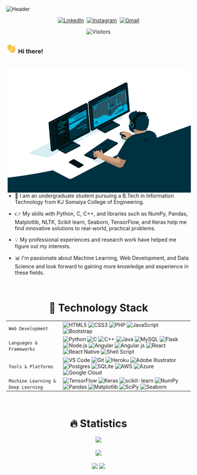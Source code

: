 ![Header](https://raw.githubusercontent.com/vishant-mehta/vishant-mehta/main/header1.png "Header")

<p align="center">
<a href="https://www.linkedin.com/in/vishant-mehta-150652217"><img src="https://img.shields.io/badge/linkedin-%230077B5.svg?&style=for-the-badge&logo=linkedin&logoColor=white" alt="LinkedIn" /></a>&nbsp; 
<a href="https://www.instagram.com/vishant_mehta/"><img src="https://img.shields.io/badge/instagram-%23E4405F.svg?&style=for-the-badge&logo=instagram&logoColor=white" alt="Instagram" /></a>&nbsp;
<a href="mailto:vishantmehta99@gmail.com"><img src="https://img.shields.io/badge/-gmail-c14438?style=for-the-badge&logo=Gmail&logoColor=white" alt="Gmail" /></a>	
</p>

<span align="center"> 
	
![Visitors](https://api.visitorbadge.io/api/VisitorHit?user=estruyf&repo=github-visitors-badge&countColor=%237B1E7A) 
	
</span>


### <img src="https://github.com/vishant-mehta/vishant-mehta/blob/main/hello.gif" width="29px"> Hi there! <br><br>

<img align="right" alt="GIF" src="https://github.com/vishant-mehta/vishant-mehta/blob/main/code.gif?raw=true" width="500" height="340" />

- 🤖 I am an undergraduate student pursuing a B.Tech in Information Technology from KJ Somaiya College of Engineering.

- 👉 My skills with Python, C, C++, and libraries such as NumPy, Pandas, Matplotlib, NLTK, Scikit learn, Seaborn, TensorFlow, and Keras help me find innovative solutions to real-world, practical problems.

- 💡 My professional experiences and research work have helped me figure out my interests. 

- 📊 I'm passionate about Machine Learning, Web Development, and Data Science and look forward to gaining more knowledge and experience in these fields.



<br />


<h1 align="center"> 🚀 Technology Stack</h1>


|               |           |
|       ---     |    ---    |
| `Web Development`     | ![HTML5](https://img.shields.io/badge/-HTML5-CC2400?style=for-the-badge&logo=html5&logoColor=white) ![CSS3](https://img.shields.io/badge/-CSS3-E24800?style=for-the-badge&logo=css3) ![PHP](https://img.shields.io/badge/-PHP-CC2400?style=for-the-badge&logo=html5&logoColor=white) ![JavaScript](https://img.shields.io/badge/-JavaScript-FE7601?style=for-the-badge&logo=javascript) ![Bootstrap](https://img.shields.io/badge/bootstrap-FE9A00?style=for-the-badge&logo=bootstrap&logoColor=white)|
| `Languages & Frameworks`   | ![Python](https://img.shields.io/badge/python-3670A0?style=for-the-badge&logo=python&logoColor=ffdd54) ![C](https://img.shields.io/badge/r-%23276DC3.svg?style=for-the-badge&logo=r&logoColor=white) ![C++](https://img.shields.io/badge/-C++-034D9A?style=for-the-badge&logo=c%2B%2B) ![Java](https://img.shields.io/badge/-java-%23ED8B00?style=for-the-badge&logo=Java&logoColor=white) ![MySQL](https://img.shields.io/badge/-MySQL-307BBD?style=for-the-badge&logo=mysql&logoColor=white) ![Flask](https://img.shields.io/badge/flask-%23000.svg?style=for-the-badge&logo=flask&logoColor=white) ![Node.js](https://img.shields.io/badge/node.js-6DA55F?style=for-the-badge&logo=node.js&logoColor=white) ![Angular](https://img.shields.io/badge/angular-%23DD0031.svg?style=for-the-badge&logo=angular&logoColor=white) ![Angular.js](https://img.shields.io/badge/angular.js-%23E23237.svg?style=for-the-badge&logo=angularjs&logoColor=white) ![React](https://img.shields.io/badge/react-%2320232a.svg?style=for-the-badge&logo=react&logoColor=%2361DAFB) ![React Native](https://img.shields.io/badge/react_native-%2320232a.svg?style=for-the-badge&logo=react&logoColor=%2361DAFB) ![Shell Script](https://img.shields.io/badge/shell_script-%23121011.svg?style=for-the-badge&logo=gnu-bash&logoColor=white)|
| `Tools & Platforms`       | ![VS Code](https://img.shields.io/badge/Visual_Studio_Code-5D1A60?style=for-the-badge&logo=visual%20studio%20code&logoColor=white) ![Git](https://img.shields.io/badge/Git-682181?style=for-the-badge&logo=git&logoColor=white) ![Heroku](https://img.shields.io/badge/Heroku-AA2690?style=for-the-badge&logo=heroku&logoColor=white)  ![Adobe Illustrator](https://img.shields.io/badge/adobeillustrator-%23FF9A00.svg?style=for-the-badge&logo=adobeillustrator&logoColor=white)![Postgres](https://img.shields.io/badge/postgres-%23316192.svg?style=for-the-badge&logo=postgresql&logoColor=white) ![SQLite](https://img.shields.io/badge/sqlite-%2307405e.svg?style=for-the-badge&logo=sqlite&logoColor=white) ![AWS](https://img.shields.io/badge/AWS-%23FF9900.svg?style=for-the-badge&logo=amazon-aws&logoColor=white) ![Azure](https://img.shields.io/badge/azure-%230072C6.svg?style=for-the-badge&logo=azure-devops&logoColor=white) ![Google Cloud](https://img.shields.io/badge/GoogleCloud-%234285F4.svg?style=for-the-badge&logo=google-cloud&logoColor=white)|
| `Machine Learning & Deep Learning` | ![TensorFlow](https://img.shields.io/badge/TensorFlow-%23FF6F00.svg?style=for-the-badge&logo=TensorFlow&logoColor=white) ![Keras](https://img.shields.io/badge/Keras-%23D00000.svg?style=for-the-badge&logo=Keras&logoColor=white) ![scikit-learn](https://img.shields.io/badge/scikit--learn-%23F7931E.svg?style=for-the-badge&logo=scikit-learn&logoColor=white) ![NumPy](https://img.shields.io/badge/numpy-%23013243.svg?style=for-the-badge&logo=numpy&logoColor=white) ![Pandas](https://img.shields.io/badge/pandas-%23150458.svg?style=for-the-badge&logo=pandas&logoColor=white) ![Matplotlib](https://img.shields.io/badge/Matplotlib-%233F4F75.svg?style=for-the-badge&logo=plotly&logoColor=white) ![SciPy](https://img.shields.io/badge/SciPy-%230C55A5.svg?style=for-the-badge&logo=scipy&logoColor=%white) ![Seaborn](https://img.shields.io/badge/Seaborn-%230C55A5.svg?style=for-the-badge&logo=scipy&logoColor=%white)|

<br/>

<h1 align="center"> 🔥 Statistics </h1>

<p align="center">
    <img src="https://github-readme-stats.vercel.app/api?username=vishant-mehta&hide=prs&show_icons=true&title_color=3380C4&icon_color=3380C4&text_color=edf2f7&bg_color=151515"/><br><br>
    <img src="https://github-readme-streak-stats.herokuapp.com/?user=vishant-mehta&theme=dark" /><br><br>
    <img src="https://github-readme-stats.vercel.app/api/top-langs/?username=vishant-mehta&layout=compact&theme=radical" />

<img src="https://activity-graph.herokuapp.com/graph?username=vishant-mehta&theme=radical&bg_color=00000000&point=00000000&line=FC6401&hide_border=true&custom_title=Keep+Exploring,+Learning+and+Contributing+away...&color=969696&area=true&area_color=FC6401"/>
	
</p>
